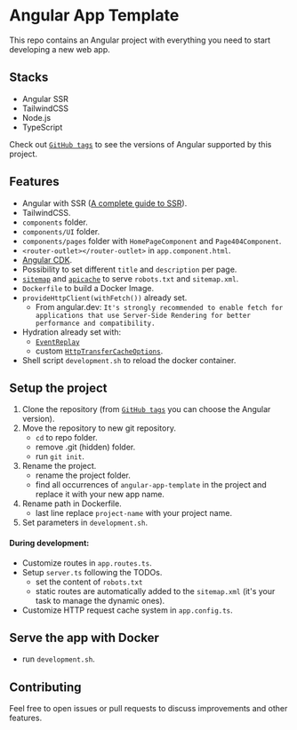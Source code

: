 # Angular App Template

This repo contains an Angular project with everything you need to start developing a new web app.

## Stacks

- Angular SSR
- TailwindCSS
- Node.js 
- TypeScript

Check out [`GitHub tags`](https://github.com/EscanorTargaryen/angular-app-template/tags) to see the versions of Angular supported by this project.

## Features

- Angular with SSR ([A complete guide to SSR](https://www.angulararchitects.io/blog/complete-guide-for-server-side-rendering-ssr-in-angular/)).
- TailwindCSS.
- `components` folder.
- `components/UI` folder.
- `components/pages` folder with `HomePageComponent` and `Page404Component`.
- `<router-outlet></router-outlet>` in `app.component.html`.
- [Angular CDK](https://material.angular.io/cdk/categories).
- Possibility to set different `title` and `description` per page.
- [`sitemap`](https://www.npmjs.com/package/sitemap) and [`apicache`](https://www.npmjs.com/package/apicache) to serve `robots.txt` and `sitemap.xml`.
- `Dockerfile` to build a Docker Image.
- `provideHttpClient(withFetch())` already set.
  - From angular.dev: `It's strongly recommended to enable fetch for applications that use Server-Side Rendering for better performance and compatibility.`
- Hydration already set with:
  - [`EventReplay`](https://angular.dev/api/platform-browser/withEventReplay)
  - custom [`HttpTransferCacheOptions`](https://angular.dev/api/platform-browser/withHttpTransferCacheOptions).
- Shell script `development.sh` to reload the docker container.
## Setup the project

1. Clone the repository (from [`GitHub tags`](https://github.com/EscanorTargaryen/angular-app-template/tags) you can choose the Angular version).
2. Move the repository to new git repository.
    - `cd` to repo folder. 
    - remove .git (hidden) folder. 
    - run `git init`.
3. Rename the project.
    - rename the project folder.
    - find all occurrences of `angular-app-template` in the project and replace it with your new app name.
4. Rename path in Dockerfile.
    - last line replace `project-name` with your project name.
5. Set parameters in `development.sh`.

#### During development:
- Customize routes in `app.routes.ts`. 
- Setup `server.ts` following the TODOs.
  - set the content of `robots.txt`
  - static routes are automatically added to the `sitemap.xml` (it's your task to manage the dynamic ones).
- Customize HTTP request cache system in `app.config.ts`.

## Serve the app with Docker

- run `development.sh`.

## Contributing

Feel free to open issues or pull requests to discuss improvements and other features.
